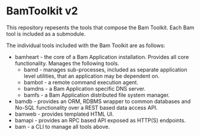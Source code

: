 # BamToolkit v2

This repository repesents the tools that compose the Bam Toolkit.  Each Bam tool is included as a submodule.

The individual tools included with the Bam Toolkit are as follows:

- bamheart - the core of a Bam Application installation.  Provides all core functionality.  Manages the following tools.
  - bamd - manages sub-processes, included as separate application level utilities, that an application may be dependent on.
  - bambot - a remote command execution agent.
  - bamdns - a Bam Application specific DNS server.
  - bamfs - a Bam Application distributed file system manager.
- bamdb - provides an ORM, RDBMS wrapper to common databases and No-SQL functionality over a REST based data access API.
- bamweb - provides templated HTML UI.
- bamapi - provides an RPC based API exposed as HTTP(S) endpoints.
- bam - a CLI to manage all tools above.